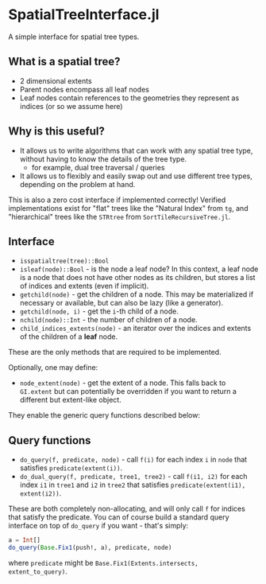 # SpatialTreeInterface.jl

A simple interface for spatial tree types.

## What is a spatial tree?

- 2 dimensional extents
- Parent nodes encompass all leaf nodes
- Leaf nodes contain references to the geometries they represent as indices (or so we assume here)

## Why is this useful?

- It allows us to write algorithms that can work with any spatial tree type, without having to know the details of the tree type.
    - for example, dual tree traversal / queries
- It allows us to flexibly and easily swap out and use different tree types, depending on the problem at hand.

This is also a zero cost interface if implemented correctly!  Verified implementations exist for "flat" trees like the "Natural Index" from `tg`, and "hierarchical" trees like the `STRtree` from `SortTileRecursiveTree.jl`.

## Interface

- `isspatialtree(tree)::Bool`
- `isleaf(node)::Bool` - is the node a leaf node?  In this context, a leaf node is a node that does not have other nodes as its children, but stores a list of indices and extents (even if implicit).
- `getchild(node)` - get the children of a node.  This may be materialized if necessary or available, but can also be lazy (like a generator).
- `getchild(node, i)` - get the `i`-th child of a node.
- `nchild(node)::Int` - the number of children of a node.
- `child_indices_extents(node)` - an iterator over the indices and extents of the children of a **leaf** node.

These are the only methods that are required to be implemented.  

Optionally, one may define:
- `node_extent(node)` - get the extent of a node.  This falls back to `GI.extent` but can potentially be overridden if you want to return a different but extent-like object.

They enable the generic query functions described below:

## Query functions

- `do_query(f, predicate, node)` - call `f(i)` for each index `i` in `node` that satisfies `predicate(extent(i))`.
- `do_dual_query(f, predicate, tree1, tree2)` - call `f(i1, i2)` for each index `i1` in `tree1` and `i2` in `tree2` that satisfies `predicate(extent(i1), extent(i2))`.

These are both completely non-allocating, and will only call `f` for indices that satisfy the predicate.
You can of course build a standard query interface on top of `do_query` if you want - that's simply:
```julia
a = Int[]
do_query(Base.Fix1(push!, a), predicate, node)
```
where `predicate` might be `Base.Fix1(Extents.intersects, extent_to_query)`.


